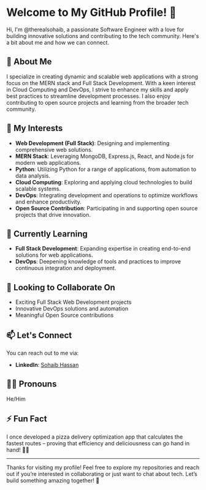 # Welcome to My GitHub Profile! 👋

Hi, I'm @therealsohaib, a passionate Software Engineer with a love for building innovative solutions and contributing to the tech community. Here's a bit about me and how we can connect.

## 🚀 About Me
I specialize in creating dynamic and scalable web applications with a strong focus on the MERN stack and Full Stack Development. With a keen interest in Cloud Computing and DevOps, I strive to enhance my skills and apply best practices to streamline development processes. I also enjoy contributing to open source projects and learning from the broader tech community.

## 👀 My Interests
- **Web Development (Full Stack)**: Designing and implementing comprehensive web solutions.
- **MERN Stack**: Leveraging MongoDB, Express.js, React, and Node.js for modern web applications.
- **Python**: Utilizing Python for a range of applications, from automation to data analysis.
- **Cloud Computing**: Exploring and applying cloud technologies to build scalable systems.
- **DevOps**: Integrating development and operations to optimize workflows and enhance productivity.
- **Open Source Contribution**: Participating in and supporting open source projects that drive innovation.

## 🌱 Currently Learning
- **Full Stack Development**: Expanding expertise in creating end-to-end solutions for web applications.
- **DevOps**: Deepening knowledge of tools and practices to improve continuous integration and deployment.

## 💞️ Looking to Collaborate On
- Exciting Full Stack Web Development projects
- Innovative DevOps solutions and automation
- Meaningful Open Source contributions

## 📫 Let's Connect
You can reach out to me via:
- **LinkedIn**: [Sohaib Hassan](https://www.linkedin.com/in/sohaibhassan6/)

## 👨‍💻 Pronouns
He/Him

## ⚡ Fun Fact
I once developed a pizza delivery optimization app that calculates the fastest routes – proving that efficiency and deliciousness can go hand in hand! 🍕🚀

---

Thanks for visiting my profile! Feel free to explore my repositories and reach out if you’re interested in collaborating or just want to chat about tech. Let’s build something amazing together! 🌟


<!---
therealsohaib/therealsohaib is a ✨ special ✨ repository because its `README.md` (this file) appears on your GitHub profile.
You can click the Preview link to take a look at your changes.
--->
